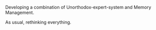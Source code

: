 Developing a combination of Unorthodox-expert-system and Memory Management.

As usual, rethinking everything.
